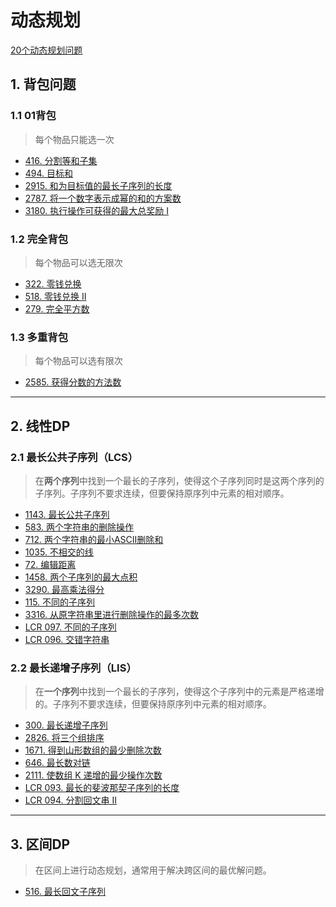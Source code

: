 # 动态规划

[20个动态规划问题](https://www.geeksforgeeks.org/top-20-dynamic-programming-interview-questions/)

## 1. 背包问题

### 1.1 01背包

> 每个物品只能选一次

- [416. 分割等和子集](/leetcode/2-热题100/15-动态规划/416.%20分割等和子集.md)
- [494. 目标和](/leetcode/其他/494.%20目标和.md)
- [2915. 和为目标值的最长子序列的长度](/leetcode/其他/2915.%20和为目标值的最长子序列的长度.md)
- [2787. 将一个数字表示成幂的和的方案数](/leetcode/其他/2787.%20将一个数字表示成幂的和的方案数.md)
- [3180. 执行操作可获得的最大总奖励 I](/leetcode/4-每日一题/3180.%20执行操作可获得的最大总奖励%20I.md)

### 1.2 完全背包

> 每个物品可以选无限次

- [322. 零钱兑换](/leetcode/2-热题100/15-动态规划/322.%20零钱兑换.md)
- [518. 零钱兑换 II](/leetcode/2-热题100/15-动态规划/518.%20零钱兑换%20II.md)
- [279. 完全平方数](/leetcode/其他/279.%20完全平方数.md)

### 1.3 多重背包

> 每个物品可以选有限次

- [2585. 获得分数的方法数](/leetcode/其他/2585.%20获得分数的方法数.md)

---

## 2. 线性DP

### 2.1 最长公共子序列（LCS）

> 在**两个序列**中找到一个最长的子序列，使得这个子序列同时是这两个序列的子序列。子序列不要求连续，但要保持原序列中元素的相对顺序。

- [1143. 最长公共子序列](/leetcode/2-热题100/15-动态规划/1143.%20最长公共子序列.md)
- [583. 两个字符串的删除操作](/leetcode/其他/583.%20两个字符串的删除操作.md)
- [712. 两个字符串的最小ASCII删除和](/leetcode/3-动态规划（基础版）/3-动态规划在字符串的应用/712.%20两个字符串的最小ASCII删除和.md)
- [1035. 不相交的线](/leetcode/3-动态规划（基础版）/5-最长公共子序列/1035.%20不相交的线.md)
- [72. 编辑距离](/leetcode/2-热题100/16-多维动态规划/72.%20编辑距离.md)
- [1458. 两个子序列的最大点积](/leetcode/其他/1458.%20两个子序列的最大点积.md)
- [3290. 最高乘法得分](/leetcode/5-周赛/第%20415%20场周赛/3290.%20最高乘法得分.md)
- [115. 不同的子序列](/leetcode/3-动态规划（基础版）/3-动态规划在字符串的应用/115.%20不同的子序列.md)
- [3316. 从原字符串里进行删除操作的最多次数](/leetcode/其他/3316.%20从原字符串里进行删除操作的最多次数.md)
- [LCR 097. 不同的子序列](/leetcode/8-119经典题变种挑战/挑战%2014：动态规划/LCR%20097.%20不同的子序列.md)
- [LCR 096. 交错字符串](/leetcode/8-119经典题变种挑战/挑战%2014：动态规划/LCR%20096.%20交错字符串.md)

### 2.2 最长递增子序列（LIS）

> 在**一个序列**中找到一个最长的子序列，使得这个子序列中的元素是严格递增的。子序列不要求连续，但要保持原序列中元素的相对顺序。

- [300. 最长递增子序列](/leetcode/2-热题100/15-动态规划/300.%20最长递增子序列.md)
- [2826. 将三个组排序](/leetcode/其他/2826.%20将三个组排序.md)
- [1671. 得到山形数组的最少删除次数](/leetcode/其他/1671.%20得到山形数组的最少删除次数.md)
- [646. 最长数对链](/leetcode/3-动态规划（基础版）/4-最长递增子序列/646.%20最长数对链.md)
- [2111. 使数组 K 递增的最少操作次数](/leetcode/其他/2111.%20使数组%20K%20递增的最少操作次数.md)
- [LCR 093. 最长的斐波那契子序列的长度](/leetcode/8-119经典题变种挑战/挑战%2014：动态规划/LCR%20093.%20最长的斐波那契子序列的长度.md)
- [LCR 094. 分割回文串 II](/leetcode/8-119经典题变种挑战/挑战%2014：动态规划/LCR%20094.%20分割回文串%20II.md)

---

## 3. 区间DP

> 在区间上进行动态规划，通常用于解决跨区间的最优解问题。

- [516. 最长回文子序列](/leetcode/3-动态规划（基础版）/3-动态规划在字符串的应用/516.%20最长回文子序列.md)